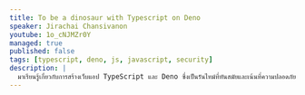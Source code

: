 ```yaml
---
title: To be a dinosaur with Typescript on Deno
speaker: Jirachai Chansivanon
youtube: 1o_cNJMZr0Y
managed: true
published: false
tags: [typescript, deno, js, javascript, security]
description: |
  มาเรียนรู้เกี่ยวกับการสร้างเว็บแอป TypeScript และ Deno ซึ่งเป็นรันไทม์ที่ทันสมัยและเน้นที่ความปลอดภัย
---
```

